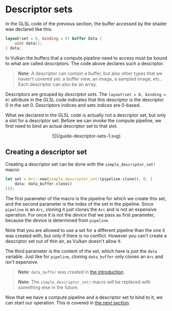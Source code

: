 # Descriptor sets

In the GLSL code of the previous section, the buffer accessed by the shader was declared like
this:

```glsl
layout(set = 0, binding = 0) buffer Data {
    uint data[];
} data;
```

In Vulkan the buffers that a compute pipeline need to access must be bound to what are called
*descriptor*s. The code above declares such a descriptor.

> **Note**: A descriptor can contain a buffer, but also other types that we haven't covered yet:
> a buffer view, an image, a sampled image, etc.. Each descriptor can also be an array.

Descriptors are grouped by *descriptor set*s. The `layout(set = 0, binding = 0)` attribute in the
GLSL code indicates that this descriptor is the descriptor 0 in the set 0. Descriptors indices and
sets indices are 0-based.

What we declared in the GLSL code is actually not a descriptor set, but only a slot for a
descriptor set. Before we can invoke the compute pipeline, we first need to bind an actual
descriptor set to that slot.

<center>![](/guide-descriptor-sets-1.svg)</center>

## Creating a descriptor set

Creating a descriptor set can be done with the `simple_descriptor_set!` macro:

```rust
let set = Arc::new(simple_descriptor_set!(pipeline.clone(), 0, {
    data: data_buffer.clone()
}));
```

The first parameter of the macro is the pipeline for which we create this set, and the second
parameter is the index of the set in the pipeline. Since `pipeline` is an `Arc`, cloning it just
clones the `Arc` and is not an expensive operation. For once it is not the *device* that we pass
as first parameter, because the device is determined from `pipeline`.

Note that you are allowed to use a set for a different pipeline than the one it was created with,
but only if there is no conflict. However you can't create a descriptor set out of thin air, as
Vulkan doesn't allow it.

The third parameter is the content of the set, which here is just the `data` variable. Just like
for `pipeline`, cloning `data_buffer` only clones an `Arc` and isn't expensive.

> **Note**: `data_buffer` was created in [the introduction](/guide/compute-intro).

> **Note**: The `simple_descriptor_set!` macro will be replaced with something else in the future.

Now that we have a compute pipeline and a descriptor set to bind to it, we can start our operation.
This is covered in [the next section](/guide/dispatch).
